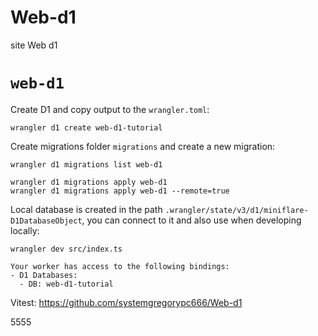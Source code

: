 # Web-d1
site Web d1
# `web-d1`

Create D1 and copy output to the `wrangler.toml`:

```shell
wrangler d1 create web-d1-tutorial
```

Create migrations folder `migrations` and create a new migration:

```shell
wrangler d1 migrations list web-d1

wrangler d1 migrations apply web-d1
wrangler d1 migrations apply web-d1 --remote=true
```

Local database is created in the path `.wrangler/state/v3/d1/miniflare-D1DatabaseObject`, you can connect to it and also use when developing locally:

```shell
wrangler dev src/index.ts

Your worker has access to the following bindings:
- D1 Databases:
  - DB: web-d1-tutorial
```

Vitest: https://github.com/systemgregorypc666/Web-d1

5555